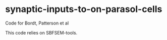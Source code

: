 # synaptic-inputs-to-on-parasol-cells
Code for Bordt, Patterson et al 

This code relies on SBFSEM-tools.